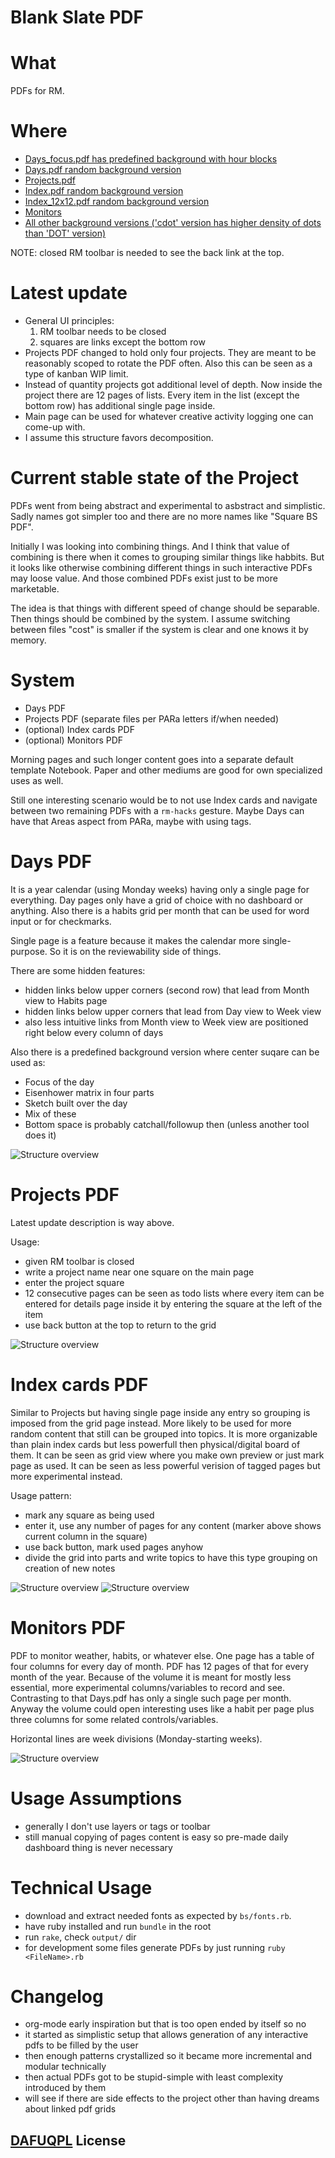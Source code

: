 # Blank Slate PDF

# What

PDFs for RM.

# Where

- [Days_focus.pdf has predefined background with hour blocks](https://github.com/sowcow/blank_slate_pdf/releases/latest/download/Days_focus.pdf)
- [Days.pdf random background version](https://github.com/sowcow/blank_slate_pdf/releases/latest/download/Days_MIX.pdf)
- [Projects.pdf](https://github.com/sowcow/blank_slate_pdf/releases/latest/download/Projects.pdf)
- [Index.pdf random background version](https://github.com/sowcow/blank_slate_pdf/releases/latest/download/Index_MIX.pdf)
- [Index_12x12.pdf random background version](https://github.com/sowcow/blank_slate_pdf/releases/latest/download/Index_12x12_MIX.pdf)
- [Monitors](https://github.com/sowcow/blank_slate_pdf/releases/latest/download/Monitors.pdf)
- [All other background versions ('cdot' version has higher density of dots than 'DOT' version)](https://github.com/sowcow/blank_slate_pdf/releases/latest)

NOTE: closed RM toolbar is needed to see the back link at the top.

# Latest update

- General UI principles:
  1. RM toolbar needs to be closed
  1. squares are links except the bottom row
- Projects PDF changed to hold only four projects.
  They are meant to be reasonably scoped to rotate the PDF often.
  Also this can be seen as a type of kanban WIP limit.
- Instead of quantity projects got additional level of depth.
  Now inside the project there are 12 pages of lists.
  Every item in the list (except the bottom row) has additional single page inside.
- Main page can be used for whatever creative activity logging one can come-up with.
- I assume this structure favors decomposition.

# Current stable state of the Project

PDFs went from being abstract and experimental to asbstract and simplistic.
Sadly names got simpler too and there are no more names like "Square BS PDF".

Initially I was looking into combining things.
And I think that value of combining is there when it comes to grouping similar things like habbits.
But it looks like otherwise combining different things in such interactive PDFs may loose value.
And those combined PDFs exist just to be more marketable.

The idea is that things with different speed of change should be separable.
Then things should be combined by the system.
I assume switching between files "cost" is smaller if the system is clear and one knows it by memory.

# System

- Days PDF
- Projects PDF (separate files per PARa letters if/when needed)
- (optional) Index cards PDF
- (optional) Monitors PDF

Morning pages and such longer content goes into a separate default template Notebook.
Paper and other mediums are good for own specialized uses as well.

Still one interesting scenario would be to not use Index cards and navigate between two remaining PDFs
with a `rm-hacks` gesture. Maybe Days can have that Areas aspect from PARa, maybe with using tags.

# Days PDF

It is a year calendar (using Monday weeks) having only a single page for everything.
Day pages only have a grid of choice with no dashboard or anything.
Also there is a habits grid per month that can be used for word input or for checkmarks.

Single page is a feature because it makes the calendar more single-purpose.
So it is on the reviewability side of things.

There are some hidden features:
- hidden links below upper corners (second row) that lead from Month view to Habits page
- hidden links below upper corners that lead from Day view to Week view
- also less intuitive links from Month view to Week view are positioned right below every column of days

Also there is a predefined background version where center suqare can be used as:
- Focus of the day
- Eisenhower matrix in four parts
- Sketch built over the day
- Mix of these
- Bottom space is probably catchall/followup then (unless another tool does it)

![Structure overview](output/COLOR_Days_MIX.png?raw=true)

# Projects PDF

Latest update description is way above.

Usage:
- given RM toolbar is closed
- write a project name near one square on the main page
- enter the project square
- 12 consecutive pages can be seen as todo lists where every item can be entered for details
  page inside it by entering the square at the left of the item
- use back button at the top to return to the grid

![Structure overview](output/COLOR_Projects.png?raw=true)

# Index cards PDF

Similar to Projects but having single page inside any entry so grouping is imposed from the
grid page instead.
More likely to be used for more random content that still can be grouped into topics.
It is more organizable than plain index cards but less powerfull then physical/digital board of them.
It can be seen as grid view where you make own preview or just mark page as used.
It can be seen as less powerful verision of tagged pages but more experimental instead.

Usage pattern:
- mark any square as being used
- enter it, use any number of pages for any content (marker above shows current column in the square)
- use back button, mark used pages anyhow
- divide the grid into parts and write topics to have this type grouping on creation of new notes

![Structure overview](output/COLOR_Index_MIX.png?raw=true)
![Structure overview](output/COLOR_Index_12x12_MIX.png?raw=true)

# Monitors PDF

PDF to monitor weather, habits, or whatever else.
One page has a table of four columns for every day of month.
PDF has 12 pages of that for every month of the year.
Because of the volume it is meant for mostly less essential, more experimental columns/variables to record and see.
Contrasting to that Days.pdf has only a single such page per month.
Anyway the volume could open interesting uses like a habit per page plus three columns for some related controls/variables.

Horizontal lines are week divisions (Monday-starting weeks).

![Structure overview](output/COLOR_Monitors.png?raw=true)

# Usage Assumptions

- generally I don't use layers or tags or toolbar
- still manual copying of pages content is easy so pre-made daily dashboard thing is never necessary

# Technical Usage

- download and extract needed fonts as expected by `bs/fonts.rb`.
- have ruby installed and run `bundle` in the root
- run `rake`, check `output/` dir
- for development some files generate PDFs by just running `ruby <FileName>.rb`

# Changelog

- org-mode early inspiration but that is too open ended by itself so no 
- it started as simplistic setup that allows generation of any interactive pdfs to be filled by the user
- then enough patterns crystallized so it became more incremental and modular technically
- then actual PDFs got to be stupid-simple with least complexity introduced by them
- will see if there are side effects to the project other than having dreams about linked pdf grids

## [DAFUQPL](https://github.com/dafuqpl/dafuqpl) License

